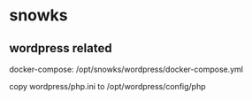 # snowks
## wordpress related

docker-compose: /opt/snowks/wordpress/docker-compose.yml

copy wordpress/php.ini to /opt/wordpress/config/php
